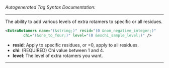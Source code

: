 <!-- THIS IS AN AUTOGENERATED FILE: Don't edit it directly, instead change the schema definition in the code itself. -->

_Autogenerated Tag Syntax Documentation:_

---
The ability to add various levels of extra rotamers to specific or all residues.

```xml
<ExtraRotamers name="(&string;)" resid="(0 &non_negative_integer;)"
        chi="(&one_to_four;)" level="(0 &exchi_sample_level;)" />
```

-   **resid**: Apply to specific residues, or =0, apply to all residues.
-   **chi**: (REQUIRED) Chi value between 1 and 4.
-   **level**: The level of extra rotamers you want.

---
